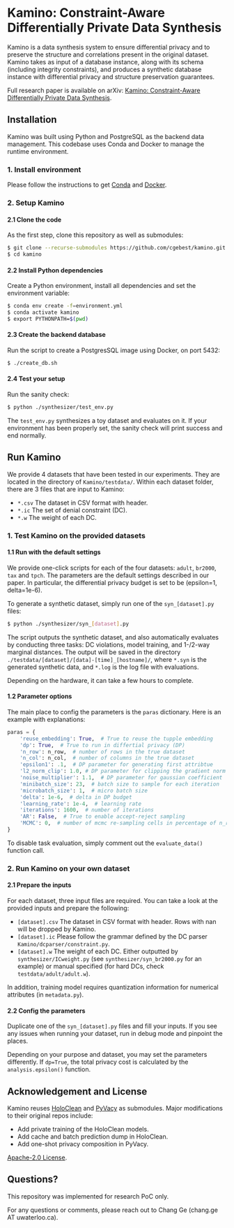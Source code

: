 # Kamino: Constraint-Aware Differentially Private Data Synthesis

Kamino is a data synthesis system to ensure differential privacy and to preserve the structure and correlations present in the original dataset. Kamino takes as input of a database instance, along with its schema (including integrity constraints), and produces a synthetic database instance with differential privacy and structure preservation guarantees.

Full research paper is available on arXiv: [Kamino: Constraint-Aware Differentially Private Data Synthesis](https://arxiv.org/abs/2012.15713).

## Installation

Kamino was built using Python and PostgreSQL as the backend data management. This codebase uses Conda and Docker to manage the runtime environment.



### 1. Install environment

Please follow the instructions to get [Conda](https://docs.conda.io/projects/conda/en/latest/user-guide/install/) and [Docker](https://docs.docker.com/get-docker/).

### 2. Setup Kamino

#### 2.1 Clone the code
As the first step, clone this repository as well as submodules:
```bash
$ git clone --recurse-submodules https://github.com/cgebest/kamino.git 
$ cd kamino
```

#### 2.2 Install Python dependencies
Create a Python environment, install all dependencies and set the environment variable:
```bash
$ conda env create -f=environment.yml
$ conda activate kamino
$ export PYTHONPATH=$(pwd)
```

#### 2.3 Create the backend database
Run the script to create a PostgresSQL image using Docker, on port 5432:
```bash
$ ./create_db.sh
```

#### 2.4 Test your setup
Run the sanity check: 
```bash
$ python ./synthesizer/test_env.py
```
The `test_env.py` synthesizes a toy dataset and evaluates on it. If your environment has been properly set, the sanity check will print success and end normally.  

## Run Kamino

We provide 4 datasets that have been tested in our experiments. They are located in the directory of `Kamino/testdata/`. Within each dataset folder, there are 3 files that are input to Kamino:
- `*.csv` The dataset in CSV format with header.
- `*.ic` The set of denial constraint (DC).
- `*.w` The weight of each DC.

### 1. Test Kamino on the provided datasets

#### 1.1 Run with the default settings
We provide one-click scripts for each of the four datasets: `adult`, `br2000`, `tax` and `tpch`. The parameters are the default settings described in our paper. In particular, the differential privacy budget is set to be (epsilon=1, delta=1e-6).

To generate a synthetic dataset, simply run one of the `syn_[dataset].py` files:
```bash
$ python ./synthesizer/syn_[dataset].py
```
The script outputs the synthetic dataset, and also automatically evaluates by conducting three tasks: DC violations, model training, and 1-/2-way marginal distances. The output will be saved in the directory `./testdata/[dataset]/[data]-[time]_[hostname]/`, where `*.syn` is the generated synthetic data, and `*.log` is the log file with evaluations.

Depending on the hardware, it can take a few hours to complete.

#### 1.2 Parameter options 

The main place to config the parameters is the `paras` dictionary. Here is an example with explanations:

```python
paras = {
    'reuse_embedding': True,  # True to reuse the tupple embedding
    'dp': True,  # True to run in differtial privacy (DP)
    'n_row': n_row,  # number of rows in the true dataset
    'n_col': n_col,  # number of columns in the true dataset
    'epsilon1': .1,  # DP parameter for generating first attribtue
    'l2_norm_clip': 1.0, # DP parameter for clipping the gradient norm
    'noise_multiplier': 1.1,  # DP parameter for gaussian coefficient
    'minibatch_size': 23,  # batch size to sample for each iteration
    'microbatch_size': 1,  # micro batch size
    'delta': 1e-6,  # delta in DP budget
    'learning_rate': 1e-4,  # learning rate
    'iterations': 1600,  # number of iterations
    'AR': False,  # True to enable accept-reject sampling
    'MCMC': 0,  # number of mcmc re-sampling cells in percentage of n_row
}
```

To disable task evaluation, simply comment out the `evaluate_data()` function call.

### 2. Run Kamino on your own dataset

#### 2.1 Prepare the inputs 
For each dataset, three input files are required. You can take a look at the provided inputs and prepare the following:
- `[dataset].csv` The dataset in CSV format with header. Rows with nan will be dropped by Kamino.
- `[dataset].ic` Please follow the grammar defined by the DC parser `Kamino/dcparser/constraint.py`.
- `[dataset].w` The weight of each DC. Either outputted by `synthesizer/ICweight.py` (see `synthesizer/syn_br2000.py` for an example) or manual specified (for hard DCs, check `testdata/adult/adult.w`).

In addition, training model requires quantization information for numerical attributes (in `metadata.py`).

#### 2.2 Config the parameters

Duplicate one of the `syn_[dataset].py` files and fill your inputs. If you see any issues when running your dataset, run in debug mode and pinpoint the places.  


Depending on your purpose and dataset, you may set the parameters differently. If `dp=True`,  the total privacy cost is calculated by the `analysis.epsilon()` function.

## Acknowledgement and License
Kamino reuses [HoloClean](https://github.com/HoloClean/holoclean) and [PyVacy](https://github.com/ChrisWaites/pyvacy) as submodules. Major modifications to their original repos include:
- Add private training of the HoloClean models.
- Add cache and batch prediction dump in HoloClean.
- Add one-shot privacy composition in PyVacy.

[Apache-2.0 License](LICENSE).

## Questions?

This repository was implemented for research PoC only. 

For any questions or comments, please reach out to Chang Ge (chang.ge AT uwaterloo.ca).